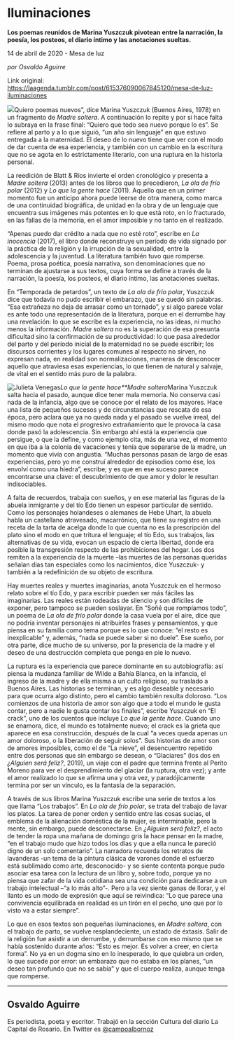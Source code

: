 # Iluminaciones

**Los poemas reunidos de Marina Yuszczuk pivotean entre la narración, la poesía, los posteos, el diario íntimo y las anotaciones sueltas.**

14 de abril de 2020 - Mesa de luz

_por Osvaldo Aguirre_

Link original: https://laagenda.tumblr.com/post/615376090067845120/mesa-de-luz-iluminaciones

![](https://64.media.tumblr.com/fcf2ece24fb5a0f749edbaa3eaad1f0c/88dcf88d7ac30a0f-ae/s500x750/b5d0d395da24a046d47d7bc98feb200fae4b7dc8.jpg)Quiero poemas nuevos”, dice Marina Yuszczuk
(Buenos Aires, 1978) en un fragmento de *Madre
soltera*. A continuación lo repite y por si hace falta lo subraya en la
frase final: “Quiero que todo sea nuevo porque lo es”. Se
refiere al parto y a lo que siguió, “un año sin lenguaje” en que estuvo entregada
a la maternidad. El deseo de lo nuevo tiene que ver con el modo de dar cuenta
de esa experiencia, y también con un cambio en la escritura que no se agota en
lo estrictamente literario, con una ruptura en la historia personal.

La reedición de Blatt & Ríos
invierte el orden cronológico y presenta a *Madre
soltera* (2013) antes de los libros que lo precedieron, *La ola de frío polar* (2012) y *Lo
que la gente hace* (2011). Aquello que en un primer momento fue un anticipo
ahora puede leerse de otra manera, como marca de una continuidad biográfica, de
unidad en la obra y de un lenguaje que encuentra sus imágenes más potentes en
lo que está roto, en lo fracturado, en las fallas de la memoria, en el amor imposible
y no tanto en el realizado.

“Apenas puedo dar crédito a
nada que no esté roto”, escribe en *La
inocencia* (2017), el libro donde reconstruye un período de vida signado por
la práctica de la religión y la irrupción de la sexualidad, entre la adolescencia
y la juventud. La literatura también tuvo que romperse. Poema, prosa poética,
poesía narrativa, son denominaciones que no terminan de ajustarse a sus textos,
cuya forma se define a través de la narración, la poesía, los posteos, el
diario íntimo, las anotaciones sueltas.

En “Temporada de petardos”, un texto de
*La ola de frío polar*, Yuszczuk dice
que todavía no pudo escribir el embarazo, que se quedó sin palabras. “Esa
extrañeza no deja de arrasar como un tornado”, y si algo parece volar es ante
todo una representación de la literatura, porque en el derrumbe hay una
revelación: lo que se escribe es la experiencia, no las ideas, ni mucho menos la
información. *Madre soltera* no es la
superación de esa presunta dificultad sino la confirmación de su productividad:
lo que pasa alrededor del parto y del período inicial de la maternidad no se
puede escribir; los discursos corrientes y los lugares comunes al respecto no
sirven, no expresan nada, en realidad son normalizaciones, maneras de
desconocer aquello que atraviesa esas experiencias, lo que tienen de natural y salvaje,
de vital en el sentido más puro de la palabra.

![Julieta Venegas](https://64.media.tumblr.com/cff716e1aaade7c03b04bbe40e5a0b2e/88dcf88d7ac30a0f-60/s250x400/a33a8fabf82e608ee64e5707680d4b3a333b6701.jpg)*Lo que la gente hace**Madre soltera*Marina Yuszczuk salta hacia el pasado,
aunque dice tener mala memoria. No conserva casi nada de la infancia, algo que
se conoce por el relato de los mayores. Hace una lista de pequeños sucesos y de
circunstancias que rescata de esa época, pero aclara que ya no queda nada y el
pasado se vuelve irreal, del mismo modo que nota el progresivo extrañamiento
que le provoca la casa donde pasó la adolescencia. Sin embargo ahí está la
experiencia que persigue, o que la define, y como ejemplo cita, más de una vez,
el momento en que iba a la colonia de vacaciones y tenía que separarse de la
madre, un momento que vivía con angustia. “Muchas personas pasan de
largo de esas experiencias, pero yo me construí alrededor de episodios como
ése, los envolví como una hiedra”, escribe; y es que en ese suceso parece
encontrarse una clave: el descubrimiento de que amor y dolor le resultan
indisociables.

A falta de recuerdos, trabaja con
sueños, y en ese material las figuras de la abuela inmigrante y del tío Edo
tienen un espesor particular de sentido. Como los personajes holandeses o
alemanes de Hebe Uhart, la abuela habla un castellano atravesado, macarrónico,
que tiene su registro en una receta de la tarta de acelga donde lo que cuenta
no es la prescripción del plato sino el modo en que tritura el lenguaje; el tío
Edo, sus trabajos, las alternativas de su vida, evocan un espacio de cierta
libertad, donde era posible la transgresión respecto de las prohibiciones del
hogar. Los dos remiten a la experiencia de la muerte –las muertes de las
personas queridas señalan días tan especiales como los nacimientos, dice
Yuszczuk- y también a la redefinición de su objeto de escritura.

Hay muertes reales y muertes
imaginarias, anota Yuszczuk en el hermoso relato sobre el tío Edo, y para
escribir pueden ser más fáciles las imaginarias. Las reales están rodeadas de
silencio y son difíciles de exponer, pero tampoco se pueden soslayar. En “Soñé
que rompíamos todo”, un poema de *La ola
de frío polar* donde la casa vuela por el aire, dice que no podría inventar
personajes ni atribuirles frases y pensamientos, y que piensa en su familia como
tema porque es lo que conoce: “el resto es inexplicable” y, además, “nada se
puede saber si no duele”. Ese sueño, por otra parte, dice mucho de su universo,
por la presencia de la madre y el deseo de una destrucción completa que ponga
en pie lo nuevo.

La ruptura es la experiencia que parece
dominante en su autobiografía: así piensa la mudanza familiar de Wilde a Bahía
Blanca, en la infancia, el ingreso de la madre y de ella misma a un culto religioso,
su traslado a Buenos Aires. Las historias se terminan, y es algo deseable y
necesario para que ocurra algo distinto, pero el cambio también resulta
doloroso. “Los comienzos de una historia de amor son algo que a todo
el mundo le gusta contar, pero a nadie le gusta contar los finales”, escribe Yuszczuk en “El
crack”, uno de los cuentos que incluye *Lo
que la gente hace*. Cuando uno se enamora, dice, el mundo es totalmente
nuevo; el crack es la grieta que aparece en esa construcción, después de la cual
“a
veces queda apenas un amor doloroso, o la liberación de seguir solos”. Sus
historias de amor son de amores imposibles, como el de “La nieve”, el
desencuentro repetido entre dos personas que sin embargo se desean, o
“Glaciares” (los dos en *¿Alguien será
feliz?*, 2019), un viaje con el padre que termina frente al Perito Moreno
para ver el desprendimiento del glaciar (la ruptura, otra vez); y ante el amor
realizado lo que se afirma una y otra vez, y paradójicamente termina por ser un
vínculo, es la fantasía de la separación.

A través de sus libros Marina Yuszczuk escribe
una serie de textos a los que llama “Los
trabajos”. En *La ola de frío polar*,
se trata del trabajo de lavar los platos. La tarea de poner orden y sentido
entre las cosas sucias, el emblema de la alienación doméstica de la mujer, es
interminable, pero la mente, sin embargo, puede desconectarse. En *¿Alguien será feliz?*, el acto de tender
la ropa una mañana de domingo gris la hace pensar en la madre, “en el
trabajo mudo que hizo todos los días y que a ella nunca le pareció digno de un
solo comentario”. La narradora recuerda los retratos de lavanderas -un tema de
la pintura clásica de varones donde el esfuerzo está sublimado como arte,
desconocido- y se siente contenta porque pudo asociar esa tarea con la lectura
de un libro y, sobre todo, porque ya no piensa que zafar de la vida cotidiana
sea una condición para dedicarse a un trabajo intelectual –“a lo más alto”-.
Pero a la vez siente ganas de llorar, y el llanto es un modo de expresión que aquí
se reivindica: “Lo que parece una convivencia equilibrada en realidad es un
tirón en el pecho, uno que por lo visto va a estar siempre”.

Lo que en esos textos son
pequeñas iluminaciones, en *Madre soltera*,
con el trabajo de parto, se vuelve resplandeciente, un estado de éxtasis. Salir
de la religión fue asistir a un derrumbe, y derrumbarse con eso mismo que se
había sostenido durante años: “Esto es mejor. Es volver a creer, en cierta
forma”. No ya en un dogma sino en lo inesperado, lo que quiebra un orden, lo
que sucede por error: un embarazo que no estaba en los planes, “un deseo tan
profundo que no se sabía” y que el cuerpo realiza, aunque tenga que romperse.

  
  


---

Osvaldo Aguirre
---------------

Es periodista, poeta y escritor. Trabajó en la sección Cultura del diario La Capital de Rosario. En Twitter es [@campoalbornoz](https://twitter.com/campoalbornoz) 

